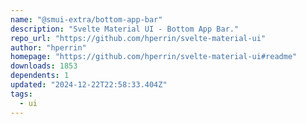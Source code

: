```yaml
---
name: "@smui-extra/bottom-app-bar"
description: "Svelte Material UI - Bottom App Bar."
repo_url: "https://github.com/hperrin/svelte-material-ui"
author: "hperrin"
homepage: "https://github.com/hperrin/svelte-material-ui#readme"
downloads: 1853
dependents: 1
updated: "2024-12-22T22:58:33.404Z"
tags: 
  - ui
---
```

